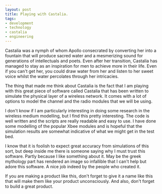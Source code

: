 ```yaml
---
layout: post
title: Playing with Castalia.
tags:
- development
- technology
- castalia
- engineering
---
```


Castalia was a nymph of whom Apollo consecrated by converting her into a fountain that will produce sacred water and a mesmerizing sound for generations of intellectuals and poets. Even after her transition, Castalia has managed to stay as an inspiration for men to achieve more in their life. Even if you can't get her, you could draw water from her and listen to her sweet voice whilst the water percolates through her intricacies. 

The thing that made me think about Castalia is the fact that I am playing with this great piece of software called Castalia that has been written to simulate the physical layer of a wireless network. It comes with a lot of options to model the channel and the radio modules that we will be using. 

I don't know if I am particularly interesting in doing some research in the wireless medium modelling, but I find this pretty interesting. The code is well written and the scripts are really readable and easy to use. I have done some modelling of the popular Xbee modules and is hopeful that the simulation results are somewhat indicative of what we might get in the test bed.

I know that it is foolish to expect great accuracy from simulations of this sort, but deep inside me there is someone saying why I must trust this software. Partly because I like something about it. May be the greek mythology part has rendered an image so infallible that I can't help but adore this software. A nice job indeed by the people who created it. 

If you are making a product like this, don't forget to give it a name like this that will make them like your product unconsciously. And also, don't forget to build a great product. 